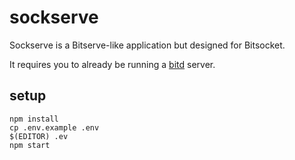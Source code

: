sockserve
===

Sockserve is a Bitserve-like application but designed for Bitsocket.

It requires you to already be running a [bitd](https://github.com/fountainhead-cash/bitd) server.

## setup

```
npm install
cp .env.example .env
$(EDITOR) .ev
npm start
```
